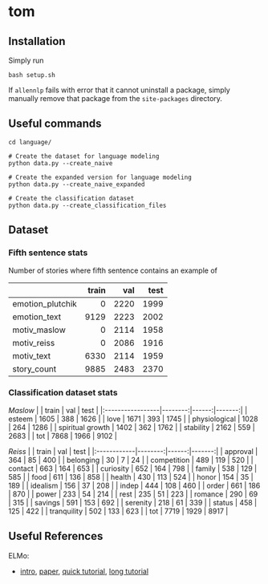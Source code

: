 # tom

## Installation

Simply run

```
bash setup.sh
```

If `allennlp` fails with error that it cannot uninstall a package, simply manually remove that package from the `site-packages` directory.


## Useful commands
```
cd language/

# Create the dataset for language modeling
python data.py --create_naive

# Create the expanded version for language modeling
python data.py --create_naive_expanded

# Create the classification dataset
python data.py --create_classification_files

```
## Dataset

### Fifth sentence stats
Number of stories where fifth sentence contains an example of

|                  |   train |   val |   test |
|:-----------------|--------:|------:|-------:|
| emotion_plutchik |       0 |  2220 |   1999 |
| emotion_text     |    9129 |  2223 |   2002 |
| motiv_maslow     |       0 |  2114 |   1958 |
| motiv_reiss      |       0 |  2086 |   1916 |
| motiv_text       |    6330 |  2114 |   1959 |
| story_count      |    9885 |  2483 |   2370 |

### Classification dataset stats
*Maslow*
|                  |   train |   val |   test |
|:-----------------|--------:|------:|-------:|
| esteem           |    1605 |   388 |   1626 |
| love             |    1671 |   393 |   1745 |
| physiological    |    1028 |   264 |   1286 |
| spiritual growth |    1402 |   362 |   1762 |
| stability        |    2162 |   559 |   2683 |
| tot              |    7868 |  1966 |   9102 |

*Reiss*
|             |   train |   val |   test |
|:------------|--------:|------:|-------:|
| approval    |     364 |    85 |    400 |
| belonging   |      30 |     7 |     24 |
| competition |     489 |   119 |    520 |
| contact     |     663 |   164 |    653 |
| curiosity   |     652 |   164 |    798 |
| family      |     538 |   129 |    585 |
| food        |     611 |   136 |    858 |
| health      |     430 |   113 |    524 |
| honor       |     154 |    35 |    189 |
| idealism    |     156 |    37 |    208 |
| indep       |     444 |   108 |    460 |
| order       |     661 |   186 |    870 |
| power       |     233 |    54 |    214 |
| rest        |     235 |    51 |    223 |
| romance     |     290 |    69 |    315 |
| savings     |     591 |   153 |    692 |
| serenity    |     218 |    61 |    339 |
| status      |     458 |   125 |    422 |
| tranquility |     502 |   133 |    623 |
| tot         |    7719 |  1929 |   8917 |

## Useful References
ELMo:
- [intro](https://allennlp.org/elmo), [paper](https://www.aclweb.org/anthology/N18-1202), [quick tutorial](https://github.com/allenai/allennlp/blob/master/tutorials/how_to/elmo.md), [long tutorial](http://mlexplained.com/2019/01/30/an-in-depth-tutorial-to-allennlp-from-basics-to-elmo-and-bert/)



